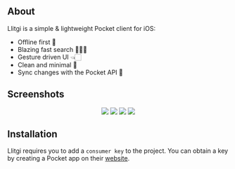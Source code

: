 ## About

Llitgi is a simple & lightweight Pocket client for iOS:

- Offline first 📲
- Blazing fast search 🕵🏻‍♂️
- Gesture driven UI 👈🏻
- Clean and minimal 🌱
- Sync changes with the Pocket API 🚀

## Screenshots

<p align="center">
    <img src="Screenshots/iPhone_X_1.png">
    <img src="Screenshots/iPhone_X_2.png">
    <img src="Screenshots/iPhone_X_3.png">
    <img src="Screenshots/iPhone_X_4.png">
</p>

## Installation

Llitgi requires you to add a `consumer key` to the project. You can obtain a key by creating a Pocket app on their [website](https://getpocket.com/developer/apps/new.php).